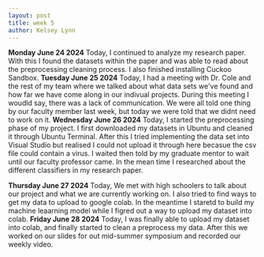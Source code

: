 ```yaml
---
layout: post
title: week 5
author: Kelsey Lynn
---
```

**Monday June 24 2024**
 Today, I continued to analyze my research paper. With this I found the datasets within the paper and was able to read about the preprocessing cleaning process. I also finished installing Cuckoo Sandbox.
**Tuesday June 25 2024**
Today, I had a meeting with Dr. Cole and the rest of my team where we talked about what data sets we've found and how far we have come along in our indivual projects. During this meeting I woudld say, there was a lack of communication. We were all told one thing by our faculty member last week, but today we were told that we didnt need to work on it. 
**Wednesday June 26 2024**
Today, I started the preprocessing phase of my project. I first downloaded my datasets in Ubuntu and cleaned it through Ubuntu Terminal. After this I tried implementing the data set into Visual Studio but realised I could not upload it through here becasue the csv file could contain a virus. I waited then told by my graduate mentor to wait until our faculty professor came. In the mean time I researched about the different classifiers in my research paper.

**Thursday June 27 2024**
Today, We met with high schoolers to talk about our project and what we are currently working on. I also tried to find ways to get my data to upload to google colab. In the meantime I staretd to build my machine leaarning model while I figred out a way to upload my dataset into colab.
**Friday June 28 2024**
Today, I was finally able to upload my dataset into colab, and finally started to clean a preprocess my data. After this we worked on our slides for out mid-summer symposium and recorded our weekly video.
